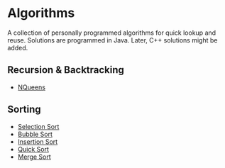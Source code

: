# Algorithms
A collection of personally programmed algorithms for quick lookup and reuse.
Solutions are programmed in Java. Later, C++ solutions might be added.

## Recursion & Backtracking
- [NQueens](Recursion%20%26%20Backtracking/NQueens.java)

## Sorting
- [Selection Sort](Sorting/SelectionSort.java)
- [Bubble Sort](Sorting/BubbleSort.java)
- [Insertion Sort](Sorting/InsertionSort.java)
- [Quick Sort](Sorting/QuickSort.java)
- [Merge Sort](Sorting/MergeSort.java)

